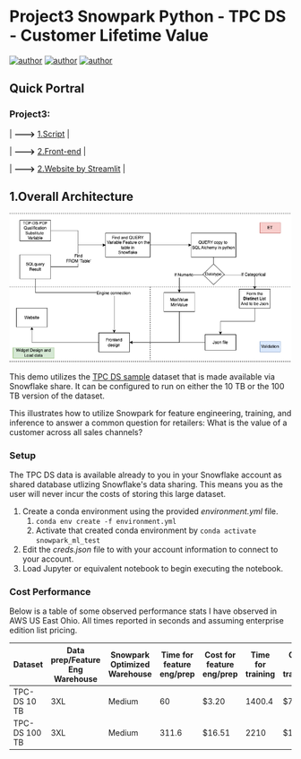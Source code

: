 # Project3 Snowpark Python - TPC DS  - Customer Lifetime Value
[![author](https://img.shields.io/badge/Author-Rayden_Xu-blue.svg)](https://www.linkedin.com/in/rundong-xu-269012230/) 
[![author](https://img.shields.io/badge/Author-Binghui_Lai-blue.svg)](https://www.linkedin.com/in/binghui-lai/) 
[![author](https://img.shields.io/badge/Author-Ziwei_Duan-blue.svg)](https://www.linkedin.com/in/ziwei-duan-create/) 

## Quick Portral
### Project3:
| **--->** [1.Script](TCP-Analysis-writeCode.ipynb) |

| **--->** [2.Front-end](Customer_Lifetime_Value.py) |

| **--->** [2.Website by Streamlit](https://dduan-zw-tcp-ds-big-data-explore-customer-lifetime-value-izm9gb.streamlit.app/) |


## 1.Overall Architecture

<div align=center>
<img src="Workflow.png" width="700px">
</div>


This demo utilizes the [TPC DS sample](https://docs.snowflake.com/en/user-guide/sample-data-tpcds.html) dataset that is made available via  Snowflake share. It can be configured to run on either the 10 TB or the 100 TB version of the dataset. 

This illustrates how to utilize Snowpark for feature engineering, training, and inference to answer a common question for retailers: What is the value of a customer across all sales channels? 

### Setup 

The TPC DS data is available already to you in your Snowflake account as shared database utlizing Snowflake's data sharing. This means you as the user will never incur the costs of storing this large dataset. 

 1. Create a conda environment using the provided *environment.yml* file. 
    1. `conda env create -f environment.yml `
    2. Activate that created conda environment by `conda activate snowpark_ml_test`
 2. Edit the *creds.json* file to with your account information to connect to your account. 
 3. Load Jupyter or equivalent notebook to begin executing the notebook. 


### Cost Performance

Below is a table of some observed performance stats I have observed in AWS US East Ohio. All times reported in seconds and assuming enterprise edition list pricing. 

| Dataset       	| Data prep/Feature Eng Warehouse 	| Snowpark Optimized Warehouse 	| Time for feature eng/prep 	| Cost for feature eng/prep 	| Time for training 	| Cost for training 	| Time for inference 	| Cost for inference 	|
|---------------	|---------------------------------	|------------------------------	|---------------------------	|---------------------------	|-------------------	|-------------------	|--------------------	|--------------------	|
| TPC-DS 10 TB  	| 3XL                             	| Medium                       	| 60                        	| $3.20                     	| 1400.4            	| $7.07             	| 9.8                	| $0.52              	|
| TPC-DS 100 TB 	| 3XL                             	| Medium                       	| 311.6                     	| $16.51                    	| 2210              	| $11.05            	| 24.6               	| $1.30              	|
